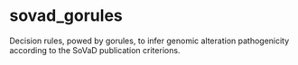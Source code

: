# sovad_gorules
Decision rules, powed by gorules, to infer genomic alteration pathogenicity according to the SoVaD publication criterions.
